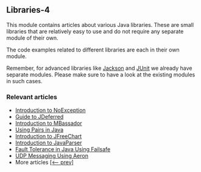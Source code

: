 ## Libraries-4

This module contains articles about various Java libraries. 
These are small libraries that are relatively easy to use and do not require any separate module of their own.

The code examples related to different libraries are each in their own module.

Remember, for advanced libraries like [Jackson](/jackson) and [JUnit](/testing-modules) we already have separate modules. Please make sure to have a look at the existing modules in such cases.

### Relevant articles
- [Introduction to NoException](https://www.baeldung.com/no-exception)
- [Guide to JDeferred](https://www.baeldung.com/jdeferred)
- [Introduction to MBassador](https://www.baeldung.com/mbassador)
- [Using Pairs in Java](https://www.baeldung.com/java-pairs)
- [Introduction to JFreeChart](https://www.baeldung.com/jfreechart-visualize-data)
- [Introduction to JavaParser](https://www.baeldung.com/javaparser)
- [Fault Tolerance in Java Using Failsafe](https://www.baeldung.com/java-failsafe-fault-tolerance)
- [UDP Messaging Using Aeron](https://www.baeldung.com/java-aeron-udp-messaging)
- More articles [[<-- prev]](/libraries-3)
